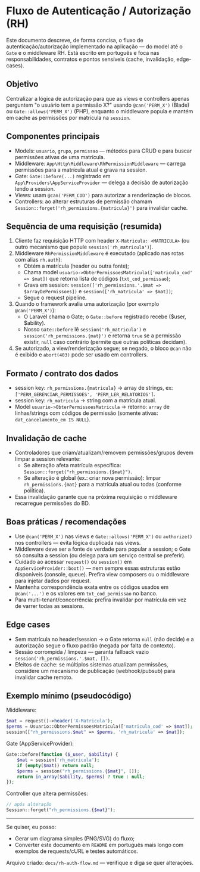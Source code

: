 # Fluxo de Autenticação / Autorização (RH)

Este documento descreve, de forma concisa, o fluxo de autenticação/autorização implementado na aplicação — do model até o `Gate` e o middleware RH. Está escrito em português e foca nas responsabilidades, contratos e pontos sensíveis (cache, invalidação, edge-cases).

## Objetivo
Centralizar a lógica de autorização para que as views e controllers apenas perguntem "o usuário tem a permissão X?" usando `@can('PERM_X')` (Blade) ou `Gate::allows('PERM_X')` (PHP), enquanto o middleware popula e mantém em cache as permissões por matrícula na `session`.

## Componentes principais
- Models: `usuario`, `grupo`, `permissao` — métodos para CRUD e para buscar permissões ativas de uma matrícula.
- Middleware: `App\Http\Middleware\RhPermissionMiddleware` — carrega permissões para a matrícula atual e grava na session.
- Gate: `Gate::before(...)` registrado em `App\Providers\AppServiceProvider` — delega a decisão de autorização lendo a session.
- Views: usam `@can('PERM_COD')` para autorizar a renderização de blocos.
- Controllers: ao alterar estruturas de permissão chamam `Session::forget('rh_permissions.{matricula}')` para invalidar cache.

## Sequência de uma requisição (resumida)
1. Cliente faz requisição HTTP com header `X-Matricula: <MATRICULA>` (ou outro mecanismo que popule `session('rh_matricula')`).
2. Middleware `RhPermissionMiddleware` é executado (aplicado nas rotas com alias `rh.auth`):
   - Obtém a matrícula (header ou outra fonte);
   - Chama model `usuario->ObterPermissoesMatricula(['matricula_cod' => $mat])` que retorna lista de códigos (`txt_cod_permissao`);
   - Grava em session: `session(['rh_permissions.'.$mat => $arrayDePermissoes])` e `session(['rh_matricula' => $mat])`;
   - Segue o request pipeline.
3. Quando o framework avalia uma autorização (por exemplo `@can('PERM_X')`):
   - O Laravel chama o Gate; o `Gate::before` registrado recebe ($user, $ability).
   - Nosso `Gate::before` lê `session('rh_matricula')` e `session('rh_permissions.{mat}')` e retorna `true` se a permissão existir, `null` caso contrário (permite que outras políticas decidam).
4. Se autorizado, a view/renderização segue; se negado, o bloco `@can` não é exibido e `abort(403)` pode ser usado em controllers.

## Formato / contrato dos dados
- session key: `rh_permissions.{matricula}` → array de strings, ex: `['PERM_GERENCIAR_PERMISSOES', 'PERM_LER_RELATORIOS']`.
- session key: `rh_matricula` → string com a matrícula atual.
- Model `usuario->ObterPermissoesMatricula` → retorno: `array` de linhas/strings com códigos de permissão (somente ativas: `dat_cancelamento_em IS NULL`).

## Invalidação de cache
- Controladores que criam/atualizam/removem permissões/grupos devem limpar a session relevante:
  - Se alteração afeta matrícula específica: `Session::forget("rh_permissions.{$mat}")`.
  - Se alteração é global (ex.: criar nova permissão): limpar `rh_permissions.{mat}` para a matrícula atual ou todas (conforme política).
- Essa invalidação garante que na próxima requisição o middleware recarregue permissões do BD.

## Boas práticas / recomendações
- Use `@can('PERM_X')` nas views e `Gate::allows('PERM_X')` ou `authorize()` nos controllers — evita lógica duplicada nas views.
- Middleware deve ser a fonte de verdade para popular a session; o Gate só consulta a session (ou delega para um serviço central se preferir).
- Cuidado ao acessar `request()` ou `session()` em `AppServiceProvider::boot()` — nem sempre essas estruturas estão disponíveis (console, queue). Prefira view composers ou o middleware para injetar dados por request.
- Mantenha correspondência exata entre os códigos usados em `@can('...')` e os valores em `txt_cod_permissao` no banco.
- Para multi-tenant/concorrência: prefira invalidar por matrícula em vez de varrer todas as sessions.

## Edge cases
- Sem matrícula no header/session → o Gate retorna `null` (não decide) e a autorização segue o fluxo padrão (negada por falta de contexto).
- Sessão corrompida / limpeza — garanta fallback vazio `session('rh_permissions.'.$mat, [])`.
- Efeitos de cache: se múltiplos sistemas atualizam permissões, considere um mecanismo de publicação (webhook/pubsub) para invalidar cache remoto.

## Exemplo mínimo (pseudocódigo)

Middleware:
```php
$mat = request()->header('X-Matricula');
$perms = Usuario::ObterPermissoesMatricula(['matricula_cod' => $mat]);
session(["rh_permissions.$mat" => $perms, 'rh_matricula' => $mat]);
```

Gate (AppServiceProvider):
```php
Gate::before(function ($_user, $ability) {
    $mat = session('rh_matricula');
    if (empty($mat)) return null;
    $perms = session("rh_permissions.{$mat}", []);
    return in_array($ability, $perms) ? true : null;
});
```

Controller que altera permissões:
```php
// após alteração
Session::forget("rh_permissions.{$mat}");
```

---

Se quiser, eu posso:
- Gerar um diagrama simples (PNG/SVG) do fluxo;
- Converter este documento em `README` em português mais longo com exemplos de requests/cURL e testes automáticos.

Arquivo criado: `docs/rh-auth-flow.md` — verifique e diga se quer alterações. 
